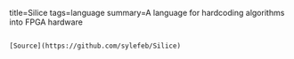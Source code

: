 title=Silice
tags=language
summary=A language for hardcoding algorithms into FPGA hardware
~~~~~~

[Source](https://github.com/sylefeb/Silice)

